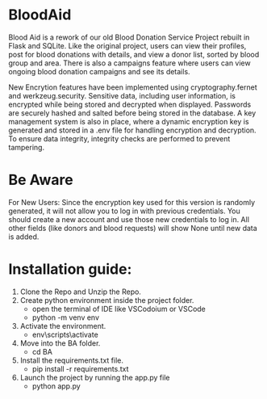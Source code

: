 # BloodAid
Blood Aid is a rework of our old Blood Donation Service Project rebuilt in Flask and SQLite. Like the original project, users can view their profiles, post for blood donations with details, and view a donor list, sorted by blood group and area. There is also a campaigns feature where users can view ongoing blood donation campaigns and see its details.

New Encrytion features have been implemented using cryptography.fernet and werkzeug.security. Sensitive data, including user information, is encrypted while being stored and decrypted when displayed. Passwords are securely hashed and salted before being stored in the database. A key management system is also in place, where a dynamic encryption key is generated and stored in a .env file for handling encryption and decryption. To ensure data integrity, integrity checks are performed to prevent tampering.


# Be Aware
For New Users: Since the encryption key used for this version is randomly generated, it will not allow you to log in with previous credentials. You should create a new account and use those new credentials to log in. All other fields (like donors and blood requests) will show None until new data is added.

# Installation guide:

1. Clone the Repo and Unzip the Repo.
2. Create python environment inside the project folder.
    - open the terminal of IDE like VSCodoium or VSCode
    - python -m venv env
3. Activate the environment.
    - env\scripts\activate 
4. Move into the BA folder.
    - cd BA
5. Install the requirements.txt file.
    - pip install -r requirements.txt
6. Launch the project by running the app.py file
    - python app.py
